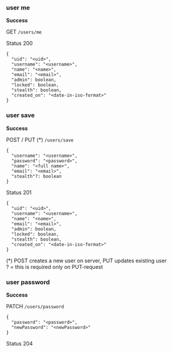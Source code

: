 ### user me

**Success**

GET `/users/me`

Status 200

```
{
  "uid": "<uid>",
  "username": "<username>",
  "name": "<name>",
  "email": "<email>",
  "admin": boolean,
  "locked": boolean,
  "stealth": boolean,
  "created_on": "<date-in-iso-format>"
}
```

### user save

**Success**

POST / PUT (*) `/users/save`

```
{
  "username": "<username>",
  "password": "<password>",
  "name": "<full name>",
  "email": "<email>",
  "stealth"?: boolean
}
```

Status 201

```
{
  "uid": "<uid>",
  "username": "<username>",
  "name": "<name>",
  "email": "<email>",
  "admin": boolean,
  "locked": boolean,
  "stealth": boolean,
  "created_on": "<date-in-iso-format>"
}
```
(*) POST creates a new user on server, PUT updates existing user \
? = this is required only on PUT-request

### user password

**Success**

PATCH `/users/password`

```
{
  "password": "<password>",
  "newPassword": "<newPassword>"
}
```

Status 204
